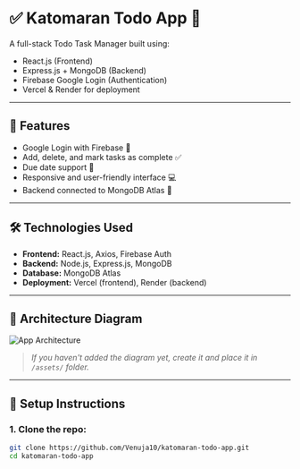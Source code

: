 # ✅ Katomaran Todo App 📝

A full-stack Todo Task Manager built using:

- React.js (Frontend)
- Express.js + MongoDB (Backend)
- Firebase Google Login (Authentication)
- Vercel & Render for deployment

---

## 🚀 Features

- Google Login with Firebase 🔐
- Add, delete, and mark tasks as complete ✅
- Due date support 📅
- Responsive and user-friendly interface 💻
- Backend connected to MongoDB Atlas 💾

---

## 🛠️ Technologies Used

- **Frontend:** React.js, Axios, Firebase Auth
- **Backend:** Node.js, Express.js, MongoDB
- **Database:** MongoDB Atlas
- **Deployment:** Vercel (frontend), Render (backend)

---

## 📸 Architecture Diagram

![App Architecture](./assets/architecture.png)

> _If you haven't added the diagram yet, create it and place it in `/assets/` folder._

---

## 🔧 Setup Instructions

### 1. Clone the repo:

```bash
git clone https://github.com/Venuja10/katomaran-todo-app.git
cd katomaran-todo-app
